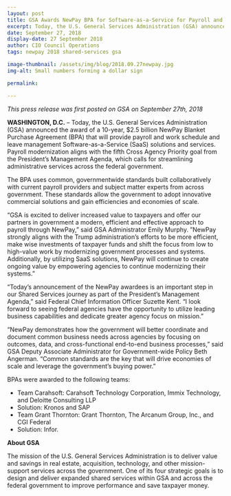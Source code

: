 ```yaml
---
layout: post
title: GSA Awards NewPay BPA for Software-as-a-Service for Payroll and Work Schedule and Leave Management
excerpt: Today, the U.S. General Services Administration (GSA) announced the award of a 10-year, $2.5 billion NewPay Blanket Purchase Agreement (BPA) that will provide payroll and work schedule and leave management Software-as-a-Service (SaaS) solutions and services.
date: September 27, 2018
display-date: 27 September 2018
author: CIO Council Operations
tags: newpay 2018 shared-services gsa  

image-thumbnail: /assets/img/blog/2018.09.27newpay.jpg
img-alt: Small numbers forming a dollar sign

permalink:

---
```


_This press release was first posted on GSA on September 27th, 2018_

**WASHINGTON, D.C.** – Today, the U.S. General Services Administration (GSA) announced the award of a 10-year, $2.5 billion NewPay Blanket Purchase Agreement (BPA) that will provide payroll and work schedule and leave management Software-as-a-Service (SaaS) solutions and services. Payroll modernization aligns with the fifth Cross Agency Priority goal from the President’s Management Agenda, which calls for streamlining administrative services across the federal government.

The BPA uses common, governmentwide standards built collaboratively with current payroll providers and subject matter experts from across government. These standards allow the government to adopt innovative commercial solutions and gain efficiencies and economies of scale.

“GSA is excited to deliver increased value to taxpayers and offer our partners in government a modern, efficient and effective approach to payroll through NewPay,” said GSA Administrator Emily Murphy. ”NewPay strongly aligns with the Trump administration’s efforts to be more efficient, make wise investments of taxpayer funds and shift the focus from low to high-value work by modernizing government processes and systems. Additionally, by utilizing SaaS solutions, NewPay will continue to create ongoing value by empowering agencies to continue modernizing their systems.”

“Today’s announcement of the NewPay awardees is an important step in our Shared Services journey as part of the President’s Management Agenda,” said Federal Chief Information Officer Suzette Kent. “I look forward to seeing federal agencies have the opportunity to utilize leading business capabilities and dedicate greater agency focus on mission.”

“NewPay demonstrates how the government will better coordinate and document common business needs across agencies by focusing on outcomes, data, and cross-functional end-to-end business processes,” said GSA Deputy Associate Administrator for Government-wide Policy Beth Angerman. “Common standards are the key that will drive economies of scale and leverage the government’s buying power.”

BPAs were awarded to the following teams:

* Team Carahsoft: Carahsoft Technology Corporation, Immix Technology, and Deloitte Consulting LLP
* Solution: Kronos and SAP
* Team Grant Thornton: Grant Thornton, The Arcanum Group, Inc., and CGI Federal
* Solution: Infor.

**About GSA**

The mission of the U.S. General Services Administration is to deliver value and savings in real estate, acquisition, technology, and other mission-support services across the government. One of its four strategic goals is to design and deliver expanded shared services within GSA and across the federal government to improve performance and save taxpayer money.
